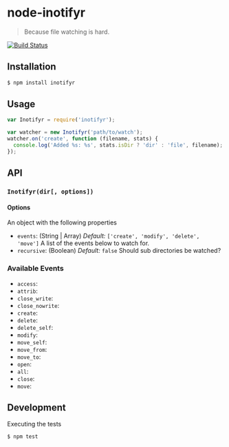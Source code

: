 # node-inotifyr

> Because file watching is hard.


[![Build Status](https://travis-ci.org/Dignifiedquire/node-inotifyr.png?branch=master)](https://travis-ci.org/Dignifiedquire/node-inotifyr)

## Installation

```bash
$ npm install inotifyr
```

## Usage

```js
var Inotifyr = require('inotifyr');

var watcher = new Inotifyr('path/to/watch');
watcher.on('create', function (filename, stats) {
  console.log('Added %s: %s', stats.isDir ? 'dir' : 'file', filename);
});
```


## API

### `Inotifyr(dir[, options])`

#### Options

An object with the following properties

* `events`: (String | Array) *Default:* `['create', 'modify', 'delete', 'move']`
   A list of the events below to watch for.
* `recursive`: (Boolean) *Default:* `false`
  Should sub directories be watched?

### Available Events

* `access`:
* `attrib`:
* `close_write`:
* `close_nowrite`:
* `create`:
* `delete`:
* `delete_self`:
* `modify`:
* `move_self`:
* `move_from`:
* `move_to`:
* `open`:
* `all`:
* `close`:
* `move`:

## Development

Executing the tests

```bash
$ npm test
```
